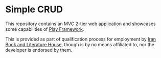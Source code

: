 # Simple CRUD #

This repository contains an MVC 2-tier web application and showcases some capabilities of [Play Framework](https://www.playframework.com/).

This is provided as part of qualification process for employment by [Iran Book and Literature House](https://ketab.ir/]), though is by no means affiliated to, nor the developer is endorsed by them.
